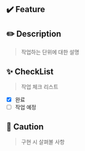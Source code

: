 ## ✔️ Feature

## ✏️ Description
> 작업하는 단위에 대한 설명


## ✨ CheckList
>작업 체크 리스트
- [X] 완료
- [ ] 작업 예정

## 📌 Caution
>구현 시 살펴볼 사항
